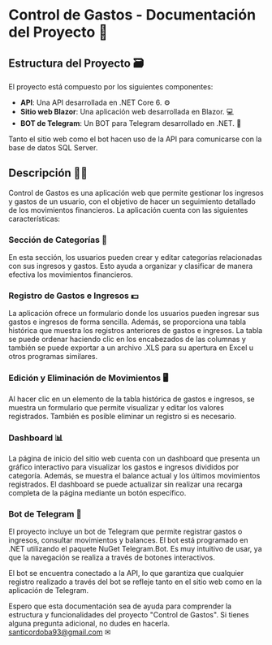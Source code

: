 # Control de Gastos - Documentación del Proyecto 📄

## Estructura del Proyecto 🗃

El proyecto está compuesto por los siguientes componentes:

- **API**: Una API desarrollada en .NET Core 6. ⚙
- **Sitio web Blazor**: Una aplicación web desarrollada en Blazor. 💻
- **BOT de Telegram**: Un BOT para Telegram desarrollado en .NET. 🤖

Tanto el sitio web como el bot hacen uso de la API para comunicarse con la base de datos SQL Server.

## Descripción 👨‍💻

Control de Gastos es una aplicación web que permite gestionar los ingresos y gastos de un usuario, con el objetivo de hacer un seguimiento detallado de los movimientos financieros. La aplicación cuenta con las siguientes características:

### Sección de Categorías 📑

En esta sección, los usuarios pueden crear y editar categorías relacionadas con sus ingresos y gastos. Esto ayuda a organizar y clasificar de manera efectiva los movimientos financieros.

### Registro de Gastos e Ingresos 💵

La aplicación ofrece un formulario donde los usuarios pueden ingresar sus gastos e ingresos de forma sencilla. Además, se proporciona una tabla histórica que muestra los registros anteriores de gastos e ingresos. La tabla se puede ordenar haciendo clic en los encabezados de las columnas y también se puede exportar a un archivo .XLS para su apertura en Excel u otros programas similares.

### Edición y Eliminación de Movimientos 🖥 

Al hacer clic en un elemento de la tabla histórica de gastos e ingresos, se muestra un formulario que permite visualizar y editar los valores registrados. También es posible eliminar un registro si es necesario.

### Dashboard 📊

La página de inicio del sitio web cuenta con un dashboard que presenta un gráfico interactivo para visualizar los gastos e ingresos divididos por categoría. Además, se muestra el balance actual y los últimos movimientos registrados. El dashboard se puede actualizar sin realizar una recarga completa de la página mediante un botón específico.

### Bot de Telegram 🤖

El proyecto incluye un bot de Telegram que permite registrar gastos o ingresos, consultar movimientos y balances. El bot está programado en .NET utilizando el paquete NuGet Telegram.Bot. Es muy intuitivo de usar, ya que la navegación se realiza a través de botones interactivos.

El bot se encuentra conectado a la API, lo que garantiza que cualquier registro realizado a través del bot se refleje tanto en el sitio web como en la aplicación de Telegram.

Espero que esta documentación sea de ayuda para comprender la estructura y funcionalidades del proyecto "Control de Gastos". Si tienes alguna pregunta adicional, no dudes en hacerla. santicordoba93@gmail.com ✉
